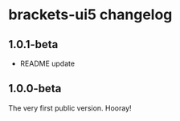 # brackets-ui5 changelog

## 1.0.1-beta
- README update

## 1.0.0-beta
The very first public version. Hooray!